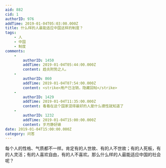 ```yaml
---
aid: 882
cid: 1
authorID: 976
addTime: 2019-01-04T05:03:00.000Z
title: 什么样的人最能适应中国这样的制度？
tags:
    - 人
    - 中国
    - 制度
comments:
    -
        authorID: 1450
        addTime: 2019-01-04T05:44:00.000Z
        content: 趋炎附势之人。
    -
        authorID: 860
        addTime: 2019-01-04T07:54:00.000Z
        content: <strike>用户已注销，隐藏回帖</strike>
    -
        authorID: 1429
        addTime: 2019-01-04T11:35:00.000Z
        content: 看看在这个国家混得最好的人是什么德性就知道了
    -
        authorID: 1232
        addTime: 2019-01-04T15:00:00.000Z
        content: 岁月静好婊
date: 2019-01-04T15:00:00.000Z
category: 问答
---
```


每个人的性格、气质都不一样。肯定有的人世故、有的人不世故；有的人死板，有的人灵活；有的人喜欢自由，有的人不喜欢。那么什么样的人最能适应中国的社会呢？

